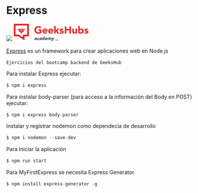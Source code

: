 # Express

<p align="left">
    <img src="https://github.com/expressjs/expressjs.com/blob/gh-pages/images/favicon.png">
    <img src="https://raw.githubusercontent.com/GeeksHubsAcademy/2020-geekshubs-media/master/image/logo.png" width="200px">
</p>
	
[Express](https://github.com/expressjs/expressjs.com) es un framework para crear aplicaciones web en Node.js
```
Ejercicios del bootcamp backend de GeeksHub
```
Para instalar Express ejecutar:
```javascript
$ npm i express
```
Para instalar body-parser (para acceso a la información del Body en POST) ejecutar:
```javascript
$ npm i express body-parser
```
Instalar y registrar nodemon como dependecia de desarrollo
```javascript
$ npm i nodemon --save-dev
```
Para iniciar la aplicación
```javascript
$ npm run start
```
Para MyFirstExpress se necesita Express Generator
```javascript
$ npm install express-generator -g
```
